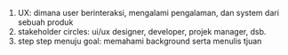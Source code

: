 1. UX: dimana user berinteraksi, mengalami pengalaman, dan system dari sebuah produk
2. stakeholder circles: ui/ux designer, developer, projek manager, dsb.
3. step step menuju goal: memahami background serta menulis tjuan
